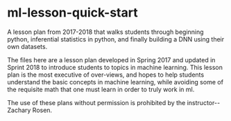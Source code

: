 # ml-lesson-quick-start
A lesson plan from 2017-2018 that walks students through beginning python, inferential statistics in python, and finally building a DNN using their own datasets.

The files here are a lesson plan developed in Spring 2017 and updated in Sprint 2018 to introduce students to topics 
in machine learning. This lesson plan is the most executive of over-views, and hopes to help students understand the
basic concepts in machine learning, while avoiding some of the requisite math that one must learn in order to truly
work in ml.

The use of these plans without permission is prohibited by the instructor--Zachary Rosen.
